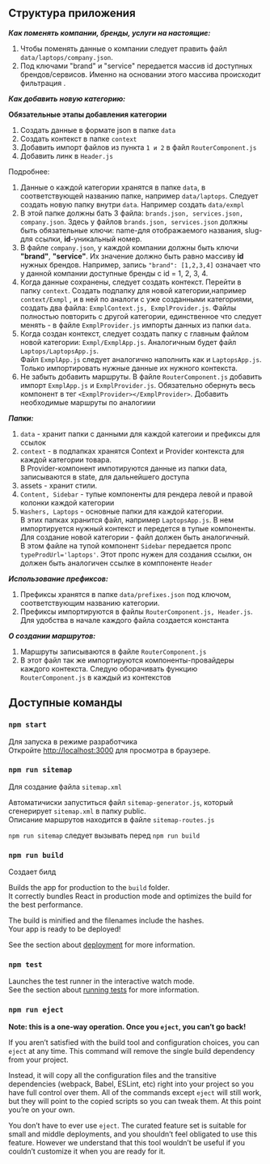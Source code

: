 ## Структура приложения 

***Как поменять компании, бренды, услуги на настоящие:*** <br />
1. Чтобы поменять данные о компании следует править файл `data/laptops/company.json`. 
2. Под ключами "brand" и "service" передается массив id доступных брендов/сервисов. Именно на основании этого массива происходит фильтрация . 



***Как добавить новую категорию:*** <br />

**Обязательные этапы добавления категории**
1. Создать данные в формате json в папке `data`
2. Создать контекст в папке `context`
3. Добавить импорт файлов из пункта `1 и 2` в файл  `RouterComponent.js`
4. Добавить линк в `Header.js`

Подробнее: 
1. Данные о каждой категории хранятся в папке `data`, в соответствующей названию папке, например `data/laptops`. Следует создать новую папку внутри `data`. Например создать `data/exmpl`
2. В этой папке должны бать 3 файла: `brands.json, services.json, company.json`. Здесь у файлов `brands.json, services.json` должны быть обязательные ключи: name-для отображаемого названия, slug-для ссылки, **id**-уникальный номер.
3. В файле `company.json`, у каждой компании должны быть ключи **"brand"**, **"service"**. Их значение должно быть равно массиву **id** нужных брендов. Например, запись `"brand": [1,2,3,4]` означает что у данной компании доступные бренды с id = 1, 2, 3, 4.
4. Когда данные сохранены, следует создать контекст. Перейти в папку  `context`. Создать подпапку для новой категории,например `context/Exmpl` , и в ней  по аналоги с уже созданными категориями, создать два файла: `ExmplContext.js, ExmplProvider.js`. Файлы полностью повторить с другой категории, единственное что следует менять -   в файле `ExmplProvider.js` импорты данных из папки `data`.
5. Когда создан контекст, следует создать папку с главным файлом новой категории: `Exmpl/ExmplApp.js`. Аналогичным будет файл `Laptops/LaptopsApp.js`. <br/>
Файл `ExmplApp.js` следует аналогично наполнить как и `LaptopsApp.js`. Только импортировать нужные данные их нужного контекста.
6. Не забыть добавить маршруты. В файле `RouterComponent.js` добавить импорт `ExmplApp.js` и `ExmplProvider.js`. Обязательно обернуть весь компонент в тег `<ExmplProvider></ExmplProvider>`. Добавить необходимые маршруты по аналогиии 



***Папки:*** <br />
1. `data` - хранит папки с данными для каждой категоии и префиксы для ссылок <br />
2. `context` - в подпапках хранятся Context и Provider контекста для каждой категории товара. <br />
    В Provider-компонент импотируются данные из папки data, записываются в state, для дальнейшего доступа <br />
3. assets - хранит стили. <br />
4. `Content, Sidebar` - тупые компоненты для рендера левой и правой колонки каждой категории <br />
5. `Washers, Laptops` - основные папки для каждой категории.<br />
В этих папках хранится файл, например `LaptopsApp.js`. В нем импортируется нужный контекст и передется в тупые компоненты. Для создание новой категории - файл должен быть аналогичный. <br />
В этом файле на тупой компонент `Sidebar` передается пропс  `typeProdUrl='laptops'`. Этот пропс нужен для создания ссылки, он должен быть аналогичен ссылке в комппоненте `Header` <br />
    
***Использование префиксов:*** <br />
1. Префиксы хранятся в папке `data/prefixes.json` под ключом, соответствующим названию категории. <br />
2. Префиксы импортируются в файлы `RouterComponent.js, Header.js`. Для удобства в начале каждого файла создается константа <br />

***О создании маршрутов:*** <br />
1. Маршруты записываются в файле `RouterComponent.js` <br />
2. В этот файл так же импортируются компоненты-провайдеры каждого контекста. Следую оборачивать функцию `RouterComponent.js` в каждый из контекстов<br />



## Доступные команды
  
### `npm start`

Для запуска в режиме разработчика<br />
Откройте [http://localhost:3000](http://localhost:3000) для просмотра в браузере. 

### `npm run sitemap`

Для создание файла `sitemap.xml` 

Автоматичиски запуститься файл `sitemap-generator.js`, который сгенерирует `sitemap.xml` в папку public.<br />
Описание маршрутов находится в файле `sitemap-routes.js`

`npm run sitemap` следует вызывать перед `npm run build`

  
### `npm run build`

Создает билд 

Builds the app for production to the `build` folder.<br />
It correctly bundles React in production mode and optimizes the build for the best performance.

The build is minified and the filenames include the hashes.<br />
Your app is ready to be deployed!

See the section about [deployment](https://facebook.github.io/create-react-app/docs/deployment) for more information. 

### `npm test`

Launches the test runner in the interactive watch mode.<br />
See the section about [running tests](https://facebook.github.io/create-react-app/docs/running-tests) for more information.

### `npm run eject`

**Note: this is a one-way operation. Once you `eject`, you can’t go back!**

If you aren’t satisfied with the build tool and configuration choices, you can `eject` at any time. This command will remove the single build dependency from your project.

Instead, it will copy all the configuration files and the transitive dependencies (webpack, Babel, ESLint, etc) right into your project so you have full control over them. All of the commands except `eject` will still work, but they will point to the copied scripts so you can tweak them. At this point you’re on your own.

You don’t have to ever use `eject`. The curated feature set is suitable for small and middle deployments, and you shouldn’t feel obligated to use this feature. However we understand that this tool wouldn’t be useful if you couldn’t customize it when you are ready for it.
 
